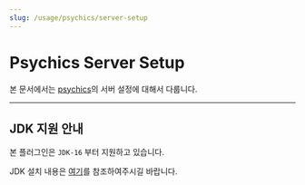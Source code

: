 ```yaml
---
slug: /usage/psychics/server-setup
---
```


# Psychics Server Setup

본 문서에서는 [psychics](https://github.com/monun/psychics)의 서버 설정에 대해서 다룹니다.

---

## JDK 지원 안내
본 플러그인은 `JDK-16` 부터 지원하고 있습니다.

JDK 설치 내용은 [여기](../../Java-Installation)를 참조하여주시길 바랍니다.